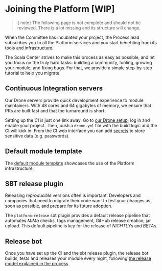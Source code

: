 # Joining the Platform [WIP]

> {.note}
> The following page is not complete and should not be reviewed. There
> is a lot missing and its structure will change.

When the Committee has incubated your project, the Process lead subscribes
you to all the Platform services and you start benefiting from its tools
and infrastructure.

The Scala Center strives to make this process as easy as possible,
and let you focus on the truly hard tasks: building a community,
tooling, growing your module, and fixing bugs. For that, we provide a
simple step-by-step tutorial to help you migrate.

## Continuous Integration servers

Our Drone servers provide quick development experience to module maintainers.
With 48 cores and 64 gigabytes of memory, we ensure that PRs are built fast and that the
turnaround is short.

Setting up the CI is just one link away. Go to [our Drone setup](http://stats.lassie.io:8001),
log in and enable your project. Then, push a `drone.yml` file with the build logic
and the CI will kick in. From the CI web interface you can add [secrets](http://readme.drone.io/usage/secrets/)
to store sensitive data (e.g. passwords).

## Default module template

The [default module template](https://github.com/scalaplatform) showcases the use of the Platform infrastructure.

## SBT release plugin

Releasing *reproducible* versions often is important. Developers and companies that
need to migrate their code want to test your changes as soon as possible, and prepare
for its future adoption.

The `platform-release` sbt plugin provides a default release pipeline that automates
*MiMa* checks, tags management, GitHub release creation, jar upload. This default
pipeline is key for the release of *NIGHTLY*s and *BETA*s.

## Release bot

Once you have set up the CI and the sbt release plugin, the release bot builds, tests and
releases your module every night, following [the release model explained in the process](policies.md#release).
